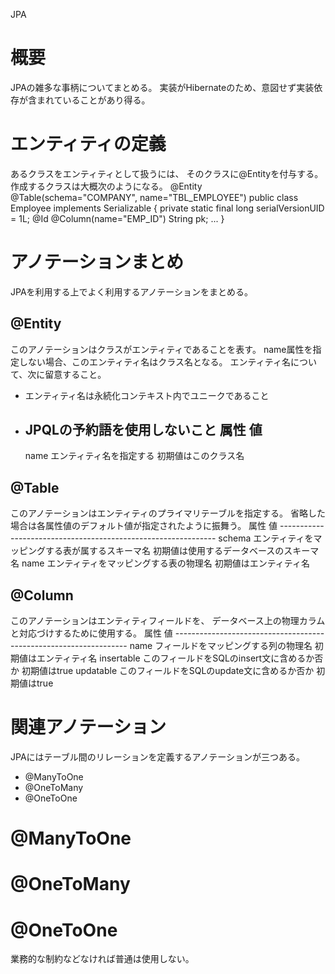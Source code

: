 JPA

# 概要
JPAの雑多な事柄についてまとめる。
実装がHibernateのため、意図せず実装依存が含まれていることがあり得る。

# エンティティの定義
あるクラスをエンティティとして扱うには、
そのクラスに@Entityを付与する。
作成するクラスは大概次のようになる。
    @Entity
    @Table(schema="COMPANY", name="TBL_EMPLOYEE")
    public class Employee implements Serializable {
      private static final long serialVersionUID = 1L;
      @Id
      @Column(name="EMP_ID")
      String pk;
      ...
    }

# アノテーションまとめ
JPAを利用する上でよく利用するアノテーションをまとめる。
## @Entity
このアノテーションはクラスがエンティティであることを表す。
name属性を指定しない場合、このエンティティ名はクラス名となる。
エンティティ名について、次に留意すること。
- エンティティ名は永続化コンテキスト内でユニークであること
- JPQLの予約語を使用しないこと
    属性 値
    ----------------------------------
    name エンティティ名を指定する
         初期値はこのクラス名
## @Table
このアノテーションはエンティティのプライマリテーブルを指定する。
省略した場合は各属性値のデフォルト値が指定されたように振舞う。
    属性   値
    --------------------------------------------------------------
    schema エンティティをマッピングする表が属するスキーマ名
           初期値は使用するデータベースのスキーマ名
    name   エンティティをマッピングする表の物理名
           初期値はエンティティ名
## @Column
このアノテーションはエンティティフィールドを、
データベース上の物理カラムと対応づけするために使用する。
    属性       値
    ------------------------------------------------------------------
    name       フィールドをマッピングする列の物理名
               初期値はエンティティ名
    insertable このフィールドをSQLのinsert文に含めるか否か
               初期値はtrue
    updatable  このフィールドをSQLのupdate文に含めるか否か
               初期値はtrue

# 関連アノテーション
JPAにはテーブル間のリレーションを定義するアノテーションが三つある。
- @ManyToOne
- @OneToMany
- @OneToOne
# @ManyToOne
# @OneToMany
# @OneToOne
業務的な制約などなければ普通は使用しない。
